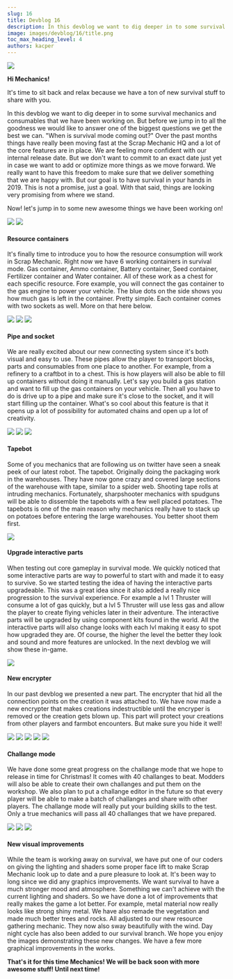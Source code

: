 ```yaml
---
slug: 16
title: Devblog 16
description: In this devblog we want to dig deeper in to some survival mechanics and consumables that we have been working on!
image: images/devblog/16/title.png
toc_max_heading_level: 4
authors: kacper
---
```


<head>
    <meta name="twitter:card" content="summary_large_image" />
</head>

![](/images/devblog/16/title.png)

**Hi Mechanics!**

It's time to sit back and relax because we have a ton of new survival stuff to share with you. 
<!--truncate-->
In this devblog we want to dig deeper in to some survival mechanics and consumables that we have been working on. But before we jump in to all the goodness we would like to answer one of the biggest questions we get the best we can. "When is survival mode coming out?" Over the past months things have really been moving fast at the Scrap Mechanic HQ and a lot of the core features are in place. We are feeling more confident with our internal release date. But we don't want to commit to an exact date just yet in case we want to add or optimize more things as we move forward. We really want to have this freedom to make sure that we deliver something that we are happy with. But our goal is to have survival in your hands in 2019. This is not a promise, just a goal. With that said, things are looking very promising from where we stand.

Now! let's jump in to some new awesome things we have been working on!

![](https://i.imgur.com/eH8Cgqc.png)
![](https://i.imgur.com/ZZfpDfj.png)

#### Resource containers

It's finally time to introduce you to how the resource consumption will work in Scrap Mechanic. Right now we have 6 working containers in survival mode. Gas container, Ammo container, Battery container, Seed container, Fertilizer container and Water container. All of these work as a chest for each specific resource. Fore example, you will connect the gas container to the gas engine to power your vehicle. The blue dots on the side shows you how much gas is left in the container. Pretty simple. Each container comes with two sockets as well. More on that here below. 

![](https://i.imgur.com/2AVgRyI.png)
![](https://i.imgur.com/XsuyhTJ.png)
![](https://i.imgur.com/gvESCph.png)

#### Pipe and socket

We are really excited about our new connecting system since it's both visual and easy to use. These pipes allow the player to transport blocks, parts and consumables from one place to another. For example, from a refinery to a craftbot in to a chest. This is how players will also be able to fill up containers without doing it manually. Let's say you build a gas station and want to fill up the gas containers on your vehicle. Then all you have to do is drive up to a pipe and make sure it's close to the socket, and it will start filling up the container. What's so cool about this feature is that it opens up a lot of possibility for automated chains and open up a lot of creativity.

![](https://i.imgur.com/VFVbUJO.png)
![](https://i.imgur.com/Yp2S8Ip.png)
![](https://i.imgur.com/XXIXF7R.png)

#### Tapebot

Some of you mechanics that are following us on twitter have seen a sneak peek of our latest robot. The tapebot. Originally doing the packaging work in the warehouses. They have now gone crazy and covered large sections of the warehouse with tape, similar to a spider web. Shooting tape rolls at intruding mechanics. Fortunately, sharpshooter mechanics with spudguns will be able to dissemble the tapebots with a few well placed potatoes. The tapebots is one of the main reason why mechanics really have to stack up on potatoes before entering the large warehouses. You better shoot them first. 

![](https://i.imgur.com/KcD7mmy.png)

#### Upgrade interactive parts

When testing out core gameplay in survival mode. We quickly noticed that 
some interactive parts are way to powerful to start with and made it to easy to survive. So we started testing the idea of having the interactive parts upgradeable. This was a great idea since it also added a really nice progression to the survival experience. For example a lvl 1 Thruster will consume a lot of gas quickly, but a lvl 5 Thruster will use less gas and allow the player to create flying vehicles later in their adventure. The interactive parts will be upgraded by using component kits found in the world. All the interactive parts will also change looks with each lvl making it easy to spot how upgraded they are. Of course, the higher the level the better they look and sound and more features are unlocked. In the next devblog we will show 
these in-game. 

![](https://i.imgur.com/zIgN6Yv.png)

#### New encrypter

In our past devblog we presented a new part. The encrypter that hid all the connection points on the creation it was attached to. We have now made a new encrypter that makes creations indestructible until the encryper is removed or the creation gets blown up. This part will protect your creations from other players and farmbot encounters. But make sure you hide it well!

![](https://i.imgur.com/ESWSULE.png)
![](https://i.imgur.com/VNUuqxf.png)
![](https://i.imgur.com/JwfooJy.png)
![](https://i.imgur.com/yNAm54B.png)
![](https://i.imgur.com/CKHenJH.png)

#### Challange mode

We have done some great progress on the challange mode that we hope to release in time for Christmas! It comes with 40 challanges to beat. Modders will also be able to create their own challanges and put them on the workshop. We also plan to put a challange editor in the future so that every player will be able to make a batch of challanges and share with other players. The challange mode will really put your building skills to the test. Only a true mechanics will pass all 40 challanges that we have prepared. 

![](https://i.imgur.com/gsOMd9Y.gif)
![](https://i.imgur.com/reGMGYc.gif)
![](https://i.imgur.com/OL0fZfS.png)

#### New visual improvements

While the team is working away on survival, we have put one of our coders on giving the lighting and shaders some proper face lift to make Scrap Mechanic look up to date and a pure pleasure to look at. It's been way to long since we did any graphics improvements. We want survival to have a much stronger mood and atmosphere. Something we can't achieve with the current lighting and shaders. So we have done a lot of improvements that really makes the game a lot better. For example, metal material now really looks like strong shiny metal. We have also remade the vegetation and made much better trees and rocks. All adjusted to our new resource gathering mechanic. They now also sway beautifully with the wind. 
Day night cycle has also been added to our survival branch. We hope you enjoy the images demonstrating these new changes. 
We have a few more graphical improvements in the works.

**That's it for this time Mechanics! We will be back soon with more awesome stuff! Until next time!**


